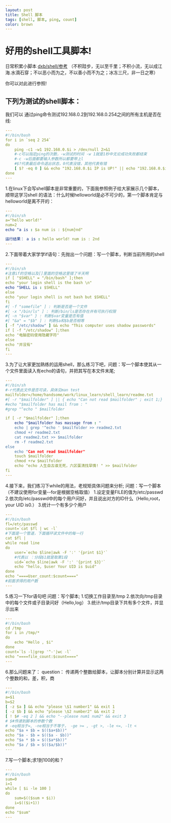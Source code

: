 ```yaml
---
layout: post
title: Shell 脚本
tags: [shell, 脚本, ping, count]
color: brown
---
```


# 好用的shell工具脚本!

日常积累小脚本 [dxb/shell/参考](https://www.cnblogs.com/handsomecui/p/5869361.html) 
（不积跬步，无以至千里；不积小流，无以成江海.水滴石穿；不以恶小而为之，不以善小而不为之；冰冻三尺，非一日之寒）

你可以对此进行参照! 

## 下列为测试的shell脚本：

我们可以 通过ping命令测试192.168.0.2到192.168.0.254之间的所有主机是否在线:

```yml
---
#!/bin/bash
for i in `seq 2 254`
do
    ping -c1 -w1 192.168.0.$i > /dev/null 2>&1
    #-c可以指定ping的次数，-w测试的时间 -w 1就是1秒中无论成功失败都结束
    #-c -w后面都要输入参数所以都要带上l
    #$?代表最后命令退出状态，0代表没错，其他代表有错
    [ $? -eq 0 ] && echo "192.168.0.$i IP is UP!" || echo "192.168.0.$i IP is down!"
done
---
```

1.在linux下会写shell脚本是非常重要的，下面我参照例子给大家展示几个脚本，顺带这学习shell 的语法：什么时候helloworld是必不可少的，第一个脚本肯定与helloworld是离不开的：

```yml
---
#!/bin/sh
a="hello world!"
num=2
echo "a is : $a num is : ${num}nd"

运行结果： a is : hello world! num is : 2nd
---
```
2.下面带着大家学学if语句：先抛出一个问题：写一个脚本，判断当前所用的shell

```yml
---
#!/bin/sh
#注意if的空格以及[]里面的空格这里错了半天啊
if [ "$SHELL" = "/bin/bash" ];then
echo "your login shell is the bash \n"
echo "SHELL is : $SHELL"
else 
echo "your login shell is not bash but $SHELL"
fi
#[ -f "somefile" ] : 判断是否是一个文件
#[ -x "/bin/ls" ] : 判断/bin/ls是否存在并有可执行权限
#{ -n "$var" } : 判断$var变量是否有值
#[ "&a" = "$b" ] : 判断$a和$b是否相等
[ -f "/etc/shadow" ] && echo "This computer uses shadow passwords"
if [ -f "/etc/shadow" ];then
echo "电脑密码使用隐藏字符"
else
echo "并没有"
fi
---
```

3.为了让大家更加熟练的运用shell，那么练习下吧，问题：写一个脚本使其从一个文件里面读入有echo的语句，并把其写在本文件末尾;

```yml
---
#!/bin/sh
#-r代表此文件是否可读，具体见man test
mailfolder=/home/handsome/work/linux_learn/shell_learn/readme.txt
#[ -r "$mailfolder" ] || { echo "Can not read $mailfolder" ; exit 1;}
#echo "$mailfolder has mail from : "
#grep "^echo " $mailfolder

if [ -r "$mailfolder" ];then
    echo "$mailfolder has massage from : "
    echo | grep '^echo ' $mailfolder >> readme2.txt
    chmod +r readme2.txt
    cat readme2.txt >> $mailfolder
    rm -f readme2.txt
else
    echo "Can not read $mailfolder"
    touch $mailfolder
    chmod +rw $mailfolder
    echo "echo 人生自古谁无死，六区蛋清找旱情! " >> $mailfolder
fi
---
```

4.接下来，我们练习下while的用法，老规矩具体问题来分析;
问题：写一个脚本（不建议使用for变量--for是根据空格取值）
1.设定变量FILE的值为/etc/passwd
2.依次向/etc/passwd中的每个用户问好，并且说出对方的ID什么（Hello,root，your UID is0.）
3.统计一个有多少个用户

```yml
---
#!/bin/bash
fl=/etc/passwd
count=`cat $fl | wc -l`
#下面是一个管道，下面循环读文件中的每一行
cat $fl |
while read line
do
    user=`echo $line|awk -F ':' '{print $1}'`
    #代表以 ：分段$1就是取第1段
    uid=`echo $line|awk -F ':' '{print $3}'`
    echo "hello, $user Your UID is $uid"
done
echo "====User_count:$count===="
#前面求得的用户数
---
```

5.练习一下for语句吧
问题：写个脚本;
1.切换工作目录至/tmp
2.依次向/tmp目录中的每个文件或子目录问好（Hello,log）
3.统计/tmp目录下共有多个文件，并显示出来
```yml
---
#!/bin/bash
cd /tmp
for i in /tmp/*
do
    echo "Hello , $i"
done
count=`ls -l|grep '^-'|wc -l`
echo "====file_count:$count===="
---
```

6.那么问题来了：
question：
传递两个整数给脚本，让脚本分别计算并显示这两个整数的和，差，积，商

```yml
---
#!/bin/bash
a=$1
b=$2
[ -z $a ] && echo "please \$1 number1" && exit 1
[ -z $b ] && echo "please \$2 number2" && exit 2
[ ! $# -eq 2 ] && echo "--please num1 num2" && exit 3
# $#传递到脚本的参数个数
# -eq相当于=, -ne相当于不等于， -ge >= , -gt >, -le <=, -lt <
echo "$a + $b = $(($a+$b))"
echo "$a - $b = $(($a - $b))"
echo "$a * $b = $(($a*$b))"
echo "$a / $b = $(($a/$b))"
---
```

7.写一个脚本;求1到100的和？

```yml
---
#!/bin/bash
sum=0
i=1
while [ $i -le 100 ]
do
    sum=$(($sum + $i))
    i=$(($i+1))
done
echo "$sum"
---
```
